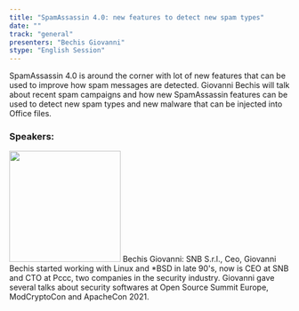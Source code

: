 ```yaml
---
title: "SpamAssassin 4.0: new features to detect new spam types"
date: "" 
track: "general"
presenters: "Bechis Giovanni"
stype: "English Session"
---
```

SpamAssassin 4.0 is around the corner with lot of new features that can be used to improve how spam messages are detected.
Giovanni Bechis will talk about recent spam campaigns and how new SpamAssassin features can be used to detect new spam types and new malware that can be injected into Office files.
 ### Speakers: 
 <img src="images/speaker/1025.png" width="200" />
 Bechis Giovanni: SNB S.r.l., Ceo, Giovanni Bechis started working with Linux and *BSD in late 90's, now is CEO at SNB and CTO at Pccc, two companies in the security industry.
Giovanni gave several talks about security softwares at Open Source Summit Europe, ModCryptoCon and ApacheCon 2021.
 